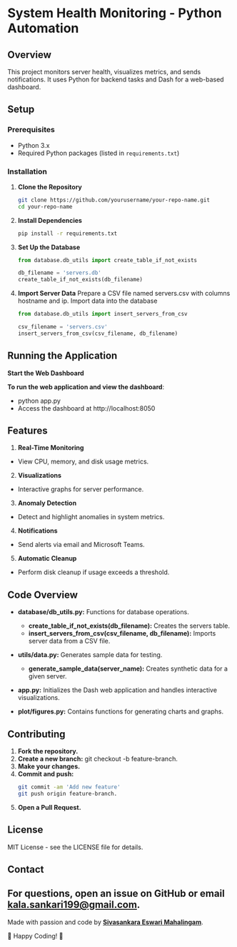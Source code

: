 # System Health Monitoring - Python Automation 

## Overview

This project monitors server health, visualizes metrics, and sends notifications. It uses Python for backend tasks and Dash for a web-based dashboard.

## Setup

### Prerequisites

- Python 3.x
- Required Python packages (listed in `requirements.txt`)

### Installation

1. **Clone the Repository**
   ```bash
   git clone https://github.com/yourusername/your-repo-name.git
   cd your-repo-name
   
2. **Install Dependencies**
   ```bash
   pip install -r requirements.txt

4. **Set Up the Database**
   ```python
   from database.db_utils import create_table_if_not_exists

   db_filename = 'servers.db'
   create_table_if_not_exists(db_filename)

6. **Import Server Data**
   Prepare a CSV file named servers.csv with columns hostname and ip.
   Import data into the database
   ```python
   from database.db_utils import insert_servers_from_csv

   csv_filename = 'servers.csv'
   insert_servers_from_csv(csv_filename, db_filename)

## Running the Application
**Start the Web Dashboard**

**To run the web application and view the dashboard**:
 - python app.py
 - Access the dashboard at http://localhost:8050

## Features
1. **Real-Time Monitoring**
  - View CPU, memory, and disk usage metrics.
2. **Visualizations**
  - Interactive graphs for server performance.
3. **Anomaly Detection**
  - Detect and highlight anomalies in system metrics.
4. **Notifications**
  - Send alerts via email and Microsoft Teams.
5. **Automatic Cleanup**
  - Perform disk cleanup if usage exceeds a threshold.

## Code Overview
- **database/db_utils.py:** Functions for database operations.

    - **create_table_if_not_exists(db_filename):** Creates the servers table.
    - **insert_servers_from_csv(csv_filename, db_filename):** Imports server data from a CSV file.
- **utils/data.py:** Generates sample data for testing.

     - **generate_sample_data(server_name):** Creates synthetic data for a given server.
- **app.py:** Initializes the Dash web application and handles interactive visualizations.

- **plot/figures.py:** Contains functions for generating charts and graphs.

## Contributing
1. **Fork the repository.**
2. **Create a new branch:** git checkout -b feature-branch.
3. **Make your changes.**
4. **Commit and push:**
   ```bash
   git commit -am 'Add new feature'
   git push origin feature-branch.
5. **Open a Pull Request.**
## License

MIT License - see the LICENSE file for details.

## Contact

For questions, open an issue on GitHub or email kala.sankari199@gmail.com.
---

Made with passion and code by [**Sivasankara Eswari Mahalingam**](https://github.com/Eswari123-cloud).

🚀 Happy Coding! 🚀



